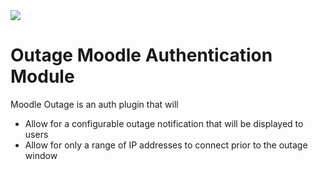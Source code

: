 <a href="https://travis-ci.org/catalyst/moodle-auth_outage">
<img src="https://travis-ci.org/catalyst/moodle-auth_outage.svg?branch=master">
</a>

# Outage Moodle Authentication Module

Moodle Outage is an auth plugin that will
* Allow for a configurable outage notification that will be displayed to users
* Allow for only a range of IP addresses to connect prior to the outage window
